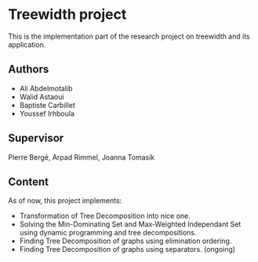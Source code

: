 # Treewidth project

This is the implementation part of the research project on treewidth and its application.

## Authors

- Ali Abdelmotalib
- Walid Astaoui
- Baptiste Carbillet
- Youssef Irhboula

## Supervisor
Pierre Bergé, Arpad Rimmel, Joanna Tomasik

## Content
As of now, this project implements: 
- Transformation of Tree Decomposition into nice one.
- Solving the Min-Dominating Set and Max-Weighted Independant Set using dynamic programming and tree decompositions.
- Finding Tree Decomposition of graphs using elimination ordering.
- Finding Tree Decomposition of graphs using separators. (ongoing)